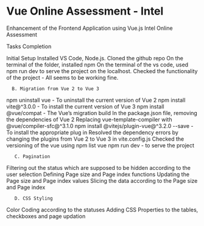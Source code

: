 # Vue Online Assessment - Intel  
 Enhancement of the Frontend Application using Vue.js 
Intel Online Assessment 

Tasks Completion 

Initial Setup 
Installed VS Code, Node.js. 
Cloned the github repo 
On the terminal of the folder, installed npm 
On the terminal of the vs code, used npm run dev to serve the project on the localhost. 
Checked the functionality of the project - All seems to be working fine. 

      B. Migration from Vue 2 to Vue 3

npm uninstall vue - To uninstall the current version of Vue 2
npm install vite@^3.0.0 - To install the current version of Vue 3
npm install @vue/compat - The Vue’s migration build
In the package.json file, removing the dependencies of Vue 2
Replacing vue-template-compiler with @vue/compiler-sfc@^3.1.0
npm install @vitejs/plugin-vue@^3.2.0 --save -  To install the appropriate plug in
Resolved the dependency errors by changing the plugins from Vue 2 to Vue 3 in vite.config.js 
Checked the versioning of the vue using npm list vue
npm run dev - to serve the project


       C. Pagination 
Filtering out the status which are supposed to be hidden according to the user selection
Defining Page size and Page index functions 
Updating the Page size and Page index values
Slicing the data according to the Page size and Page index   
	
       D. CSS Styling 
Color Coding according to the statuses 
Adding CSS Properties to the tables, checkboxes and page updation
  
        






